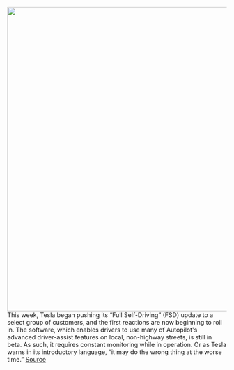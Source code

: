 <img src='https://cdn.vox-cdn.com/thumbor/Oqxn4IPepAiWYfBy_d27boE9L7c=/0x0:2040x1360/1200x800/filters:focal(857x517:1183x843)/cdn.vox-cdn.com/uploads/chorus_image/image/67673592/acastro_180524_1777_tesla_0002.0.jpg' width='700px' /><br/>
This week, Tesla began pushing its “Full Self-Driving” (FSD) update to a select group of customers, and the first reactions are now beginning to roll in. The software, which enables drivers to use many of Autopilot's advanced driver-assist features on local, non-highway streets, is still in beta. As such, it requires constant monitoring while in operation. Or as Tesla warns in its introductory language, “it may do the wrong thing at the worse time.”
<a href='https://www.theverge.com/2020/10/22/21528508/tesla-full-self-driving-beta-first-reaction-video'> Source <a/>